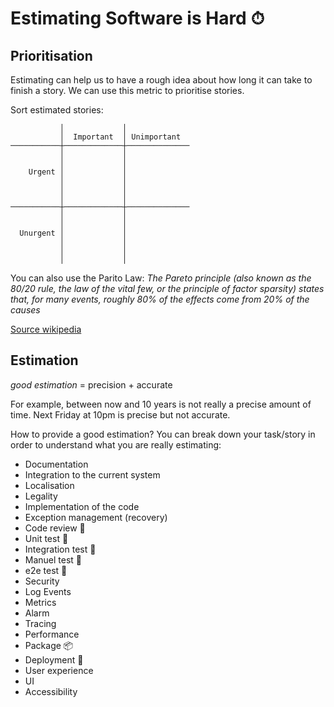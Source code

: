 # Estimating Software is Hard ⏱

## Prioritisation

Estimating can help us to have a rough idea about how long it can take to finish
a story. We can use this metric to prioritise stories.


Sort estimated stories:

```
           │             │              
           │  Important  │ Unimportant  
───────────┼─────────────┼──────────────
           │             │              
           │             │              
    Urgent │             │              
           │             │              
           │             │              
           │             │              
───────────┼─────────────┼──────────────
           │             │              
           │             │              
  Unurgent │             │              
           │             │              
           │             │              
           │             │              
```

You can also use the Parito Law:
_The Pareto principle (also known as the 80/20 rule, the law of the vital few,
or the principle of factor sparsity) states that, for many events, roughly 80%
of the effects come from 20% of the causes_

[Source wikipedia](https://en.wikipedia.org/wiki/Pareto_principle)

## Estimation

_good estimation_ = precision + accurate

For example, between now and 10 years is not really a precise amount of time.
Next Friday at 10pm is precise but not accurate.

How to provide a good estimation?
You can break down your task/story in order to understand what you are really
estimating:

- Documentation
- Integration to the current system
- Localisation
- Legality
- Implementation of the code
- Exception management (recovery)
- Code review 🐛
- Unit test 🐛
- Integration test 🐛
- Manuel test 🐛
- e2e test 🐛
- Security
- Log Events
- Metrics
- Alarm
- Tracing
- Performance
- Package 📦
- Deployment 🚀
- User experience
- UI
- Accessibility

